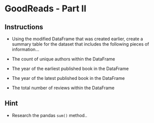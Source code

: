 # GoodReads - Part II

## Instructions

* Using the modified DataFrame that was created earlier, create a summary table for the dataset that includes the following pieces of information...

* The count of unique authors within the DataFrame

* The year of the earliest published book in the DataFrame

* The year of the latest published book in the DataFrame

* The total number of reviews within the DataFrame

## Hint

* Research the pandas `sum()` method..
